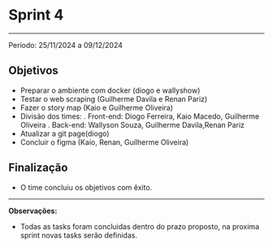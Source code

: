 # Sprint 4
---

Período: 25/11/2024 a 09/12/2024

## Objetivos

- Preparar o ambiente com docker (diogo e wallyshow)
- Testar o web scraping (Guilherme Davila e Renan Pariz)
- Fazer o story map (Kaio e Guilherme Oliveira)
- Divisão dos times:
  . Front-end: Diogo Ferreira, Kaio Macedo, Guilherme Oliveira
  . Back-end: Wallyson Souza, Guilherme Davila,Renan Pariz 
- Atualizar a git page(diogo) 
- Concluir o figma (Kaio, Renan, Guilherme Oliveira)


## Finalização
- O time concluiu os objetivos com êxito.
---

**Observações:**
- Todas as tasks foram concluidas dentro do prazo proposto, na proxima sprint novas tasks serão definidas.